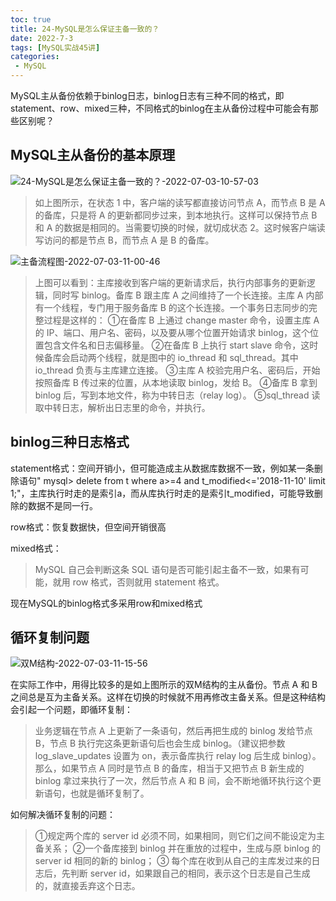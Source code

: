 ```yaml
---
toc: true
title: 24-MySQL是怎么保证主备一致的？
date: 2022-7-3
tags: [MySQL实战45讲]
categories:
 - MySQL
---
```


MySQL主从备份依赖于binlog日志，binlog日志有三种不同的格式，即statement、row、mixed三种，不同格式的binlog在主从备份过程中可能会有那些区别呢？

## MySQL主从备份的基本原理


![24-MySQL是怎么保证主备一致的？-2022-07-03-10-57-03](https://images-1309978559.cos.ap-chengdu.myqcloud.com/blogimages/24-MySQL是怎么保证主备一致的？-2022-07-03-10-57-03.png)

> 如上图所示，在状态 1 中，客户端的读写都直接访问节点 A，而节点 B 是 A 的备库，只是将 A 的更新都同步过来，到本地执行。这样可以保持节点 B 和 A 的数据是相同的。当需要切换的时候，就切成状态 2。这时候客户端读写访问的都是节点 B，而节点 A 是 B 的备库。


![主备流程图-2022-07-03-11-00-46](https://images-1309978559.cos.ap-chengdu.myqcloud.com/blogimages/主备流程图-2022-07-03-11-00-46.png)


> 上图可以看到：主库接收到客户端的更新请求后，执行内部事务的更新逻辑，同时写 binlog。备库 B 跟主库 A 之间维持了一个长连接。主库 A 内部有一个线程，专门用于服务备库 B 的这个长连接。一个事务日志同步的完整过程是这样的：
> ①在备库 B 上通过 change master 命令，设置主库 A 的 IP、端口、用户名、密码，以及要从哪个位置开始请求 binlog，这个位置包含文件名和日志偏移量。
> ②在备库 B 上执行 start slave 命令，这时候备库会启动两个线程，就是图中的 io_thread 和 sql_thread。其中 io_thread 负责与主库建立连接。
> ③主库 A 校验完用户名、密码后，开始按照备库 B 传过来的位置，从本地读取 binlog，发给 B。
> ④备库 B 拿到 binlog 后，写到本地文件，称为中转日志（relay log）。
> ⑤sql_thread 读取中转日志，解析出日志里的命令，并执行。

## binlog三种日志格式

statement格式：空间开销小，但可能造成主从数据库数据不一致，例如某一条删除语句"
mysql> delete from t where a>=4 and t_modified<='2018-11-10' limit 1;"，主库执行时走的是索引a，而从库执行时走的是索引t_modified，可能导致删除的数据不是同一行。

row格式：恢复数据快，但空间开销很高

mixed格式：

> MySQL 自己会判断这条 SQL 语句是否可能引起主备不一致，如果有可能，就用 row 格式，否则就用 statement 格式。

现在MySQL的binlog格式多采用row和mixed格式


## 循环复制问题

![双M结构-2022-07-03-11-15-56](https://images-1309978559.cos.ap-chengdu.myqcloud.com/blogimages/双M结构-2022-07-03-11-15-56.png)

在实际工作中，用得比较多的是如上图所示的双M结构的主从备份。节点 A 和 B 之间总是互为主备关系。这样在切换的时候就不用再修改主备关系。但是这种结构会引起一个问题，即循环复制：

> 业务逻辑在节点 A 上更新了一条语句，然后再把生成的 binlog 发给节点 B，节点 B 执行完这条更新语句后也会生成 binlog。（建议把参数 log_slave_updates 设置为 on，表示备库执行 relay log 后生成 binlog）。那么，如果节点 A 同时是节点 B 的备库，相当于又把节点 B 新生成的 binlog 拿过来执行了一次，然后节点 A 和 B 间，会不断地循环执行这个更新语句，也就是循环复制了。

如何解决循环复制的问题：

> ①规定两个库的 server id 必须不同，如果相同，则它们之间不能设定为主备关系；
> ②一个备库接到 binlog 并在重放的过程中，生成与原 binlog 的 server id 相同的新的 binlog；
>③ 每个库在收到从自己的主库发过来的日志后，先判断 server id，如果跟自己的相同，表示这个日志是自己生成的，就直接丢弃这个日志。